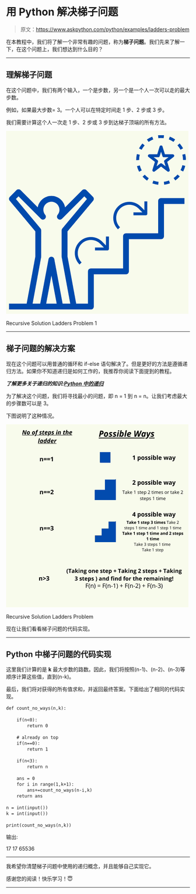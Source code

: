 # 用 Python 解决梯子问题

> 原文：<https://www.askpython.com/python/examples/ladders-problem>

在本教程中，我们将了解一个非常有趣的问题，称为**梯子问题**。我们先来了解一下，在这个问题上，我们想达到什么目的？

* * *

## **理解梯子问题**

在这个问题中，我们有两个输入，一个是步数，另一个是一个人一次可以走的最大步数。

例如，如果最大步数= 3。一个人可以在特定时间走 1 步、2 步或 3 步。

我们需要计算这个人一次走 1 步、2 步或 3 步到达梯子顶端的所有方法。

![Recursive Solution Ladders Problem 1](img/d896059fd4ee86423b7a4e483389e52f.png)

Recursive Solution Ladders Problem 1

* * *

## 梯子问题的解决方案

现在这个问题可以用普通的循环和 if-else 语句解决了。但是更好的方法是遵循递归方法。如果你不知道递归是如何工作的，我推荐你阅读下面提到的教程。

***了解更多关于递归的知识:[Python 中的递归](https://www.askpython.com/python/python-recursion-function)***

为了解决这个问题，我们将寻找最小的问题，即 n = 1 到 n = n。让我们考虑最大的步骤数可以是 3。

下图说明了这种情况。

![Recursive Solution Ladders Problem](img/1c3e69f0263d70c05781bead764362da.png)

Recursive Solution Ladders Problem

现在让我们看看梯子问题的代码实现。

* * *

## Python 中梯子问题的代码实现

这里我们计算的是 **k** 最大步数的路数。因此，我们将按照(n-1)、(n-2)、(n-3)等顺序计算这些值，直到(n-k)。

最后，我们将对获得的所有值求和，并返回最终答案。下面给出了相同的代码实现。

```
def count_no_ways(n,k):

    if(n<0):
        return 0

    # already on top
    if(n==0):
        return 1

    if(n<3):
        return n

    ans = 0
    for i in range(1,k+1):
        ans+=count_no_ways(n-i,k)
    return ans

n = int(input())
k = int(input())

print(count_no_ways(n,k))

```

输出:

17
17
65536

* * *

我希望你清楚梯子问题中使用的递归概念，并且能够自己实现它。

感谢您的阅读！快乐学习！😇

* * *